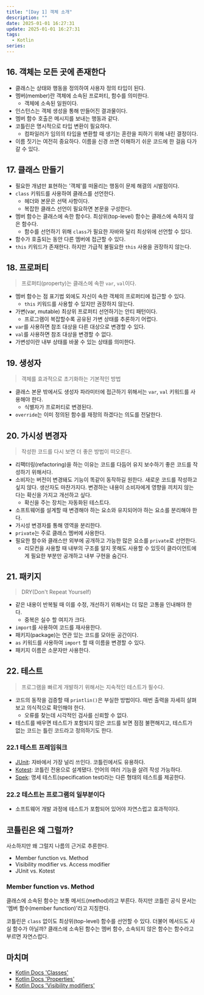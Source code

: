 ```yaml
---
title: "[Day 1] 객체 소개"
description: ""
date: 2025-01-01 16:27:31
update: 2025-01-01 16:27:31
tags:
  - Kotlin
series: 
---
```


## 16. 객체는 모든 곳에 존재한다

- 클래스는 상태와 행동을 정의하여 사용자 정의 타입이 된다.
- 멤버(member)란 객체에 소속된 프로퍼티, 함수를 의미한다.
    - 객체에 소속된 일원이다.
- 인스턴스는 객체 생성을 통해 만들어진 결과물이다.
- 멤버 함수 호출은 메시지를 보내는 행동과 같다.
- 코틀린은 명시적으로 타입 변환이 필요하다.
    - 컴파일러가 임의의 타입을 변환할 때 생기는 혼란을 피하기 위해 내린 결정이다.
- 이름 짓기는 여전히 중요하다. 이름을 신경 쓰면 이해하기 쉬운 코드에 한 걸음 다가갈 수 있다.

## 17. 클래스 만들기

- 필요한 개념만 표현하는 '객체'를 떠올리는 행동이 문제 해결의 시발점이다.
- `class` 키워드를 사용하여 클래스를 선언한다.
    - 헤더와 본문은 선택 사항이다.
    - 복잡한 클래스 선언이 필요하면 본문을 구성한다.
- 멤버 함수는 클래스에 속한 함수다. 최상위(top-level) 함수는 클래스에 속하지 않은 함수다.
    - 함수를 선언하기 위해 `class`가 필요한 자바와 달리 최상위에 선언할 수 있다.
- 함수가 호출되는 동안 다른 멤버에 접근할 수 있다.
- `this` 키워드가 존재한다. 하지만 가급적 불필요한 `this` 사용을 권장하지 않는다.

## 18. 프로퍼티

> 프로퍼티(property)는 클래스에 속한 `var`, `val`이다.

- 멤버 함수는 점 표기법 외에도 자신이 속한 객체의 프로퍼티에 접근할 수 있다.
    - `this` 키워드를 사용할 수 있지만 권장하지 않는다.
- 가변(var, mutable) 최상위 프로퍼티 선언하기는 안티 패턴이다.
    - 프로그램이 복잡할수록 공유된 가변 상태를 추론하기 어렵다.
- `var`를 사용하면 참조 대상을 다른 대상으로 변경할 수 있다.
- `val`를 사용하면 참조 대상을 변경할 수 없다.
- 가변성이란 내부 상태를 바꿀 수 있는 상태를 의미한다.

## 19. 생성자

> 객체를 효과적으로 초기화하는 기본적인 방법

- 클래스 본문 밖에서도 생성자 파라미터에 접근하기 위해서는 `var`, `val` 키워드를 사용해야 한다.
    - 식별자가 프로퍼티로 변경된다.
- `override`는 이미 정의된 함수를 재정의 하겠다는 의도를 전달한다.

## 20. 가시성 변경자

> 작성한 코드를 다시 보면 더 좋은 방법이 떠오른다.

- 리팩터링(refactoring)을 하는 이유는 코드를 다듬어 유지 보수하기 좋은 코드를 작성하기 위해서다.
- 소비자는 버전이 변경돼도 기능이 똑같이 동작하길 원한다. 새로운 코드를 작성하고 싶지 않다. 생산자도 마찬가지다. 변경하는 내용이 소비자에게 영향을 끼치지 않는다는 확신을 가지고 개선하고 싶다.
    - 확신을 주는 장치는 자동화된 테스트다.
- 소프트웨어를 설계할 때 변경해야 하는 요소와 유지되어야 하는 요소를 분리해야 한다.
- 가시성 변경자를 통해 영역을 분리한다.
- `private`는 주로 클래스 멤버에 사용한다.
- 필요한 함수와 클래스만 외부에 공개하고 가능한 많은 요소를 `private`로 선언한다.
    - 리모컨을 사용할 때 내부의 구조를 알지 못해도 사용할 수 있듯이 클라이언트에게 필요한 부분만 공개하고 내부 구현을 숨긴다.

## 21. 패키지

> DRY(Don't Repeat Yourself)

- 같은 내용이 반복될 때 이를 수정, 개선하기 위해서는 더 많은 고통을 인내해야 한다.
    - 중복은 실수 할 여지가 크다.
- `import`를 사용하여 코드를 재사용한다.
- 패키지(package)는 연관 있는 코드를 모아둔 공간이다.
- `as` 키워드를 사용하여 `import` 할 때 이름을 변경할 수 있다.
- 패키지 이름은 소문자만 사용한다.

## 22. 테스트

> 프로그램을 빠르게 개발하기 위해서는 지속적인 테스트가 필수다.

- 코드의 동작을 검증할 때 `printlin()`은 부실한 방법이다. 매번 출력을 자세히 살펴보고 의식적으로 확인해야 한다.
    - 오류를 찾는데 시각적인 검사를 신뢰할 수 없다.
- 테스트를 배우면 테스트가 포함되지 않은 코드를 보면 점점 불편해지고, 테스트가 없는 코드는 틀린 코드라고 정의하기도 한다.

### 22.1 테스트 프레임워크

- [JUnit](https://junit.org/junit5/): 자바에서 가장 널리 쓰인다. 코틀린에서도 유용하다.
- [Kotest](https://kotest.io/): 코틀린 전용으로 설계됐다. 언어의 여러 기능을 살려 작성 가능하다.
- [Spek](https://www.spekframework.org/): 명세 테스트(specification test)라는 다른 형태의 테스트를 제공한다.

### 22.2 테스트는 프로그램의 일부분이다

- 소프트웨어 개발 과정에 테스트가 포함되어 있어야 자연스럽고 효과적이다.

## 코틀린은 왜 그럴까?

사소하지만 왜 그럴지 나름의 근거로 추론한다.

- Member function vs. Method
- Visibility modifier vs. Access modifier
- JUnit vs. Kotest

### Member function vs. Method

클래스에 소속된 함수는 보통 메서드(method)라고 부른다. 하지만 코틀린 공식 문서는 '멤버 함수(member function)'라고 지칭한다.

코틀린은 `class` 없이도 최상위(top-level) 함수를 선언할 수 있다. 더불어 메서드도 사실 함수가 아닐까? 클래스에 소속된 함수는 멤버 함수, 소속되지 않은 함수는 함수라고
부르면 자연스럽다.

## 마치며

- [Kotlin Docs 'Classes'](https://kotlinlang.org/docs/classes.html)
- [Kotlin Docs 'Properties'](https://kotlinlang.org/docs/properties.html)
- [Kotlin Docs 'Visibility modifiers'](https://kotlinlang.org/docs/visibility-modifiers.html)
